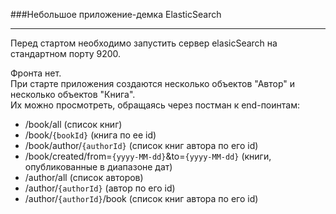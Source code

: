 ###Небольшое приложение-демка ElasticSearch
***
Перед стартом необходимо запустить сервер elasicSearch на стандартном порту 9200.

Фронта нет.<br>
При старте приложения создаются несколько объектов "Автор" и несколько объектов "Книга".<br>
Их можно просмотреть, обращаясь через постман к end-поинтам:
- /book/all (список книг)
- /book/`{bookId}` (книга по ее id)
- /book/author/`{authorId}` (список книг автора по его id)
- /book/created/from=`{yyyy-MM-dd}`&to=`{yyyy-MM-dd}` (книги, опубликованные в диапазоне дат)
- /author/all (список авторов)
- /author/`{authorId}` (автор по его id)
- /author/`{authorId}`/book (список книг автора по его id)